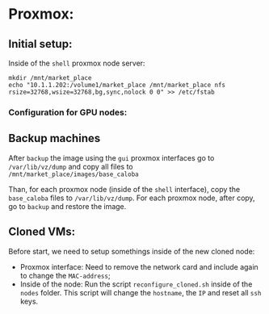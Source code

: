 
# Proxmox:


## Initial setup:

Inside of the `shell` proxmox node server:

```
mkdir /mnt/market_place
echo "10.1.1.202:/volume1/market_place /mnt/market_place nfs rsize=32768,wsize=32768,bg,sync,nolock 0 0" >> /etc/fstab
```


### Configuration for GPU nodes:



## Backup machines

After `backup` the image using the `gui` proxmox interfaces go to
`/var/lib/vz/dump` and copy all files to `/mnt/market_place/images/base_caloba`

Than, for each proxmox node (inside of the `shell` interface), copy the `base_caloba` files to `/var/lib/vz/dump`. For each proxmox node, after copy,
go to `backup` and restore the image.

## Cloned VMs:

Before start, we need to setup somethings inside of the new cloned node:

* Proxmox interface: Need to remove the network card and include again to change the `MAC-address`;
* Inside of the node: Run the script `reconfigure_cloned.sh` inside of the `nodes`
folder. This script will change the `hostname`, the `IP` and reset all `ssh` keys. 

